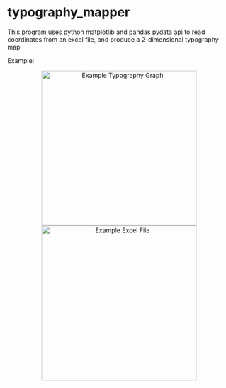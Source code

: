 # typography_mapper
This program uses python matplotlib and pandas pydata api to read coordinates from an excel file, and produce a 2-dimensional typography map

Example:

<p align="center">
  <img src="/typography_mapper/Typography_Image_Example(excel).png" width="350" title="Example Typography Graph">
  <img src="your_relative_path_here_number_2_large_name" width="350" alt="Example Excel File">
</p>
